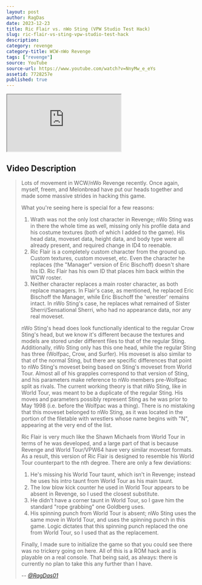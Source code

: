 ```yaml
---
layout: post
author: RagDas
date: 2023-12-23
title: Ric Flair vs. nWo Sting (VPW Studio Test Hack)
slug: ric-flair-vs-sting-vpw-studio-test-hack
description:
category: revenge
category-title: WCW-nWo Revenge
tags: ["revenge"]
source: YouTube
source-url: https://www.youtube.com/watch?v=NnyMw_e_eYs
assetid: 7728257e
published: true
---
```



<div class="ratio ratio-16x9 w-75 mx-auto d-block">
  <iframe src="https://www.youtube.com/embed/NnyMw_e_eYs" title="YouTube video" allowfullscreen></iframe>
</div>

## Video Description

> Lots of movement in WCW/nWo Revenge recently. Once again, myself, freem, and Melonbread have put our heads together and made some massive strides in hacking this game.
>
> What you're seeing here is special for a few reasons:
>
> 1. Wrath was not the only lost character in Revenge; nWo Sting was in there the whole time as well, missing only his profile data and his costume textures (both of which I added to the game). His head data, moveset data, height data, and body type were all already present, and required change in ID4 to reenable.
> 2. Ric Flair is a completely custom character from the ground up. Custom textures, custom moveset, etc. Even the character he replaces (the "Manager" version of Eric Bischoff) doesn't share his ID. Ric Flair has his own ID that places him back within the WCW roster.
> 3. Neither character replaces a main roster character, as both replace managers. In Flair's case, as mentioned, he replaced Eric Bischoff the Manager, while Eric Bischoff the 'wrestler' remains intact. In nWo Sting's case, he replaces what remained of Sister Sherri/Sensational Sherri, who had no appearance data, nor any real moveset.
>
> nWo Sting's head does look functionally identical to the regular Crow Sting's head, but we know it's different because the textures and models are stored under different files to that of the regular Sting. Additionally, nWo Sting only has this one head, while the regular Sting has three (Wolfpac, Crow, and Surfer). His moveset is also similar to that of the normal Sting, but there are specific differences that point to nWo Sting's moveset being based on Sting's moveset from World Tour. Almost all of his grapples correspond to that version of Sting, and his parameters make reference to nWo members pre-Wolfpac split as rivals. The current working theory is that nWo Sting, like in World Tour, was meant to be a duplicate of the regular Sting. His moves and parameters possibly represent Sting as he was prior to May 1998 (i.e. before the Wolfpac was a thing). There is no mistaking that this moveset belonged to nWo Sting, as it was located in the portion of the filetable with wrestlers whose name begins with "N", appearing at the very end of the list.
>
> Ric Flair is very much like the Shawn Michaels from World Tour in terms of he was developed, and a large part of that is because Revenge and World Tour/VPW64 have very similar moveset formats. As a result, this version of Ric Flair is designed to resemble his World Tour counterpart to the nth degree. There are only a few deviations:
>
> 1. He's missing his World Tour taunt, which isn't in Revenge; instead he uses his intro taunt from World Tour as his main taunt.
> 2. The low blow kick counter he used in World Tour appears to be absent in Revenge, so I used the closest substitute.
> 3. He didn't have a corner taunt in World Tour, so I gave him the standard "rope grabbing" one Goldberg uses.
> 4. His spinning punch from World Tour is absent; nWo Sting uses the same move in World Tour, and uses the spinning punch in this game. Logic dictates that this spinning punch replaced the one from World Tour, so I used that as the replacement.
>
> Finally, I made sure to initialize the game so that you could see there was no trickery going on here. All of this is a ROM hack and is playable on a real console. That being said, as always: there is currently no plan to take this any further than I have.
>
> -- <cite>[@RagDas01](https://www.youtube.com/@RagDas01)</cite>

